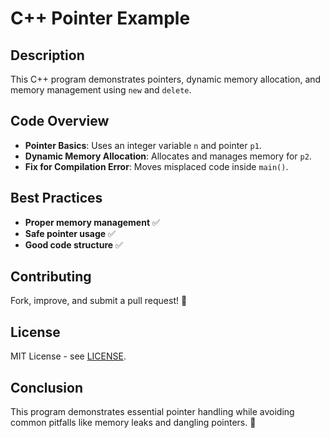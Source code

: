 # C++ Pointer Example

## Description
This C++ program demonstrates pointers, dynamic memory allocation, and memory management using `new` and `delete`.

## Code Overview
- **Pointer Basics**: Uses an integer variable `n` and pointer `p1`.
- **Dynamic Memory Allocation**: Allocates and manages memory for `p2`.
- **Fix for Compilation Error**: Moves misplaced code inside `main()`.

## Best Practices
- **Proper memory management** ✅
- **Safe pointer usage** ✅
- **Good code structure** ✅

## Contributing
Fork, improve, and submit a pull request! 🚀

## License
MIT License - see [LICENSE](LICENSE).

## Conclusion
This program demonstrates essential pointer handling while avoiding common pitfalls like memory leaks and dangling pointers. 🚀

